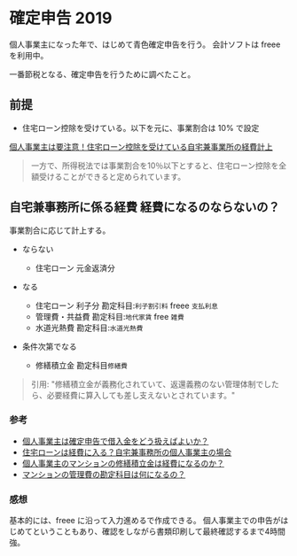 # 確定申告 2019

個人事業主になった年で、はじめて青色確定申告を行う。
会計ソフトは freee を利用中。

一番節税となる、確定申告を行うために調べたこと。

## 前提

- 住宅ローン控除を受けている。以下を元に、事業割合は 10% で設定

[個人事業主は要注意！住宅ローン控除を受けている自宅兼事業所の経費計上](https://www.marunage.co.jp/media/book/2016/12/1956/)
>一方で、所得税法では事業割合を10％以下とすると、住宅ローン控除を全額受けることができると定められています。

## 自宅兼事務所に係る経費 経費になるのならないの？

事業割合に応じて計上する。

- ならない
  - 住宅ローン 元金返済分
  
- なる
  - 住宅ローン 利子分 勘定科目:`利子割引料` freee `支払利息`
  - 管理費・共益費 勘定科目:`地代家賃` free `雑費` 
  - 水道光熱費 勘定科目:`水道光熱費`

- 条件次第でなる
  - 修繕積立金 勘定科目`修繕費`
>引用: "修繕積立金が義務化されていて、返還義務のない管理体制でしたら、必要経費に算入しても差し支えないとされています。"

### 参考

- [個人事業主は確定申告で借入金をどう扱えばよいか？ ](https://www.eloan.co.jp/fp/topic.php?num=662)
- [住宅ローンは経費に入る？自宅兼事務所の個人事業主の場合](http://www.efbf.org/jobs/Insurance/Find-job-CLAIM-REPRESENTATIVE-TRAINEE-361264.htm)
- [個人事業主のマンションの修繕積立金は経費になるのか？](https://cashqa.com/taxao-22/)
- [マンションの管理費の勘定科目は何になるの？](http://osmaga.com/post-370-370)

### 感想

基本的には、freee に沿って入力進めるで作成できる。
個人事業主での申告がはじめてということもあり、確認をしながら書類印刷して最終確認するまで4時間強。


